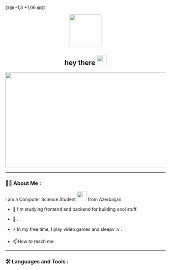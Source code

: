 @@ -1,3 +1,66 @@
<div id="header" align="center">
  <img src="https://i.pinimg.com/originals/ff/d9/b4/ffd9b46366e14141790a80d4922485bf.gif" width="100"/>
</div>
<div id="badges" align="center">
</div>
<div id="profileviews" align="center">
  <img src="https://komarev.com/ghpvc/?username=ThomasYoung&style=flat-square&color=blue" alt=""/>
</div>

<h2 align="center">
  hey there
  <img src="https://i.pinimg.com/originals/72/09/9e/72099e3c457732d395205929c29ef784.gif" width="30px"/>
</h2>

<div align="center">
  <img src="https://i.pinimg.com/originals/54/bd/a3/54bda352b17744efa1f6898040455423.gif" width="600" height="300"/>
</div>

---

### :technologist: About Me :
I am a Computer Science Student <img src="https://media.giphy.com/media/WUlplcMpOCEmTGBtBW/giphy.gif" width="30"> from Azerbaijan.
- :telescope: I'm studying frontend and backend for building cool stuff.

- :seedling: .

- :zap: In my free time, I play video games and sleepv :v .

- :mailbox:How to reach me: 

---

### :hammer_and_wrench: Languages and Tools :

